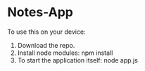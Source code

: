 # Notes-App
To use this on your device:

1. Download the repo.
2. Install node modules: npm install
3. To start the application itself: node app.js
